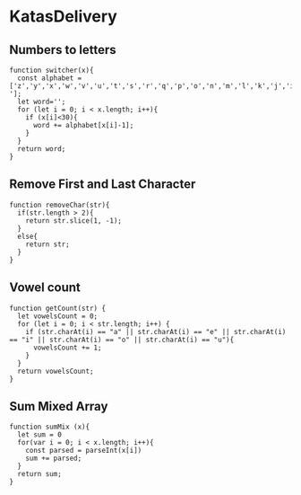 # KatasDelivery

## Numbers to letters

```
function switcher(x){
  const alphabet = ['z','y','x','w','v','u','t','s','r','q','p','o','n','m','l','k','j','i','h','g','f','e','d','c','b','a','!','?',' '];
  let word='';
  for (let i = 0; i < x.length; i++){
    if (x[i]<30){
      word += alphabet[x[i]-1];
    }
  }
  return word;
}
```

## Remove First and Last Character

```
function removeChar(str){
  if(str.length > 2){
    return str.slice(1, -1);
  }
  else{
    return str;
  }
}
```

## Vowel count

```
function getCount(str) {
  let vowelsCount = 0;
  for (let i = 0; i < str.length; i++) {
    if (str.charAt(i) == "a" || str.charAt(i) == "e" || str.charAt(i) == "i" || str.charAt(i) == "o" || str.charAt(i) == "u"){
      vowelsCount += 1;
    }
  }
  return vowelsCount;
}
```

## Sum Mixed Array

```
function sumMix (x){
  let sum = 0
  for(var i = 0; i < x.length; i++){
    const parsed = parseInt(x[i])
    sum += parsed;
  }
  return sum;
}
```
